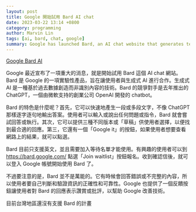 ```yaml
---
layout: post
title: Google 開始試用 Bard AI chat
date: 2023-03-22 13:14 +0800
category: programming
author: Marvin Lin
tags: [ai, bard, chat, google]
summary: Google has launched Bard, an AI chat website that generates text based on past data. It's faster than ChatGPT and offers three versions of responses, as well as a "Google it" button. Bard is only available in English, and users must join a waiting list. While it's not perfect, users can give feedback to improve its responses. Currently, Bard is not available in Taiwan, but Google aims to expand it globally.
---
```


[Google Bard AI](https://bard.google.com)

Google 最近宣布了一項重大的消息，就是開始試用 Bard 這個 AI chat 網站。Bard 是 Google 的一項實驗性產品，旨在讓使用者與生成式 AI 進行合作。生成式 AI 是一種基於過去數據創造而非識別內容的技術。Bard 的競爭對手是去年推出的 ChatGPT，一個由微軟支持的創業公司 OpenAI 開發的 chatbot。

Bard 的特色是什麼呢？首先，它可以快速地產生一段或多段文字，不像 ChatGPT 那樣逐字逐句地輸出答案。使用者可以輸入或說出任何問題或指令，Bard 就會嘗試回答或執行。其次，它可以提供三種不同版本或「草稿」供使用者選擇，以便找到最合適的回應。第三，它還有一個「Google it」的按鈕，如果使用者想要查看網路上的結果，就可以點選。

Bard 目前只支援英文，並且需要加入等待名單才能使用。有興趣的使用者可以到 https://bard.google.com/ 點選「Join waitlist」按鈕報名。收到確認信後，就可以登入 Google 帳號開始使用 Bard 了。

不過要注意的是，Bard 並不是萬能的。它有時候會回答錯誤或不完整的內容，所以使用者要自己判斷和驗證資訊的正確性和可靠性。Google 也提供了一個反饋按鈕讓使用者對 Bard 的回應表示讚賞或批評，以幫助 Google 改善技術。

目前台灣地區還沒有支援 Bard 的計畫